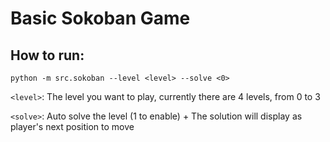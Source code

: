 # Basic Sokoban Game
## How to run:
    python -m src.sokoban --level <level> --solve <0>
`<level>`: The level you want to play, currently there are 4 levels, from 0 to 3

`<solve>`: Auto solve the level (1 to enable)
    + The solution will display as player's next position to move